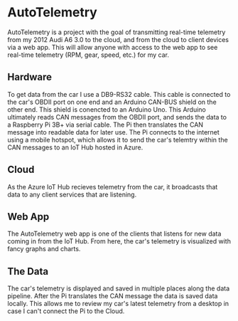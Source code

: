 # AutoTelemetry
AutoTelemetry is a project with the goal of transmitting real-time telemetry from my 2012 Audi A6 3.0 to the cloud, and from the cloud to client devices via a web app. This will allow anyone with access to the web app to see real-time telemetry (RPM, gear, speed, etc.) for my car. 
## Hardware
To get data from the car I use a DB9-RS32 cable. This cable is connected to the car's OBDII port on one end and an Arduino CAN-BUS shield on the other end. This shield is conencted to an Arduino Uno. This Arduino ultimately reads CAN messages from the OBDII port, and sends the data to a Raspberry Pi 3B+ via serial cable. The Pi then translates the CAN message into readable data for later use. The Pi connects to the internet using a mobile hotspot, which allows it to send the car's telemtry within the CAN messages to an IoT Hub hosted in Azure.
## Cloud
As the Azure IoT Hub recieves telemetry from the car, it broadcasts that data to any client services that are listening. 
## Web App
The AutoTelemetry web app is one of the clients that listens for new data coming in from the IoT Hub. From here, the car's telemetry is visualized with fancy graphs and charts.
## The Data
The car's telemetry is displayed and saved in multiple places along the data pipeline. After the Pi translates the CAN message the data is saved data locally. This allows me to review my car's latest telemetry from a desktop in case I can't connect the Pi to the Cloud.
